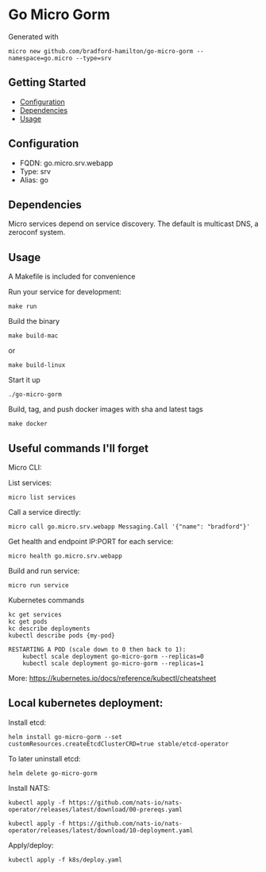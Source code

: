 # Go Micro Gorm
Generated with

```
micro new github.com/bradford-hamilton/go-micro-gorm --namespace=go.micro --type=srv
```

## Getting Started

- [Configuration](#configuration)
- [Dependencies](#dependencies)
- [Usage](#usage)

## Configuration

- FQDN: go.micro.srv.webapp
- Type: srv
- Alias: go

## Dependencies

Micro services depend on service discovery. The default is multicast DNS, a zeroconf system.

## Usage

A Makefile is included for convenience

Run your service for development:
```
make run
```

Build the binary
```
make build-mac
```

or
```
make build-linux
```

Start it up
```
./go-micro-gorm
```

Build, tag, and push docker images with sha and latest tags
```
make docker
```

## Useful commands I'll forget
Micro CLI:

List services:
```
micro list services
```

Call a service directly:
```
micro call go.micro.srv.webapp Messaging.Call '{"name": "bradford"}'
```

Get health and endpoint IP:PORT for each service:
```
micro health go.micro.srv.webapp
```

Build and run service:
```
micro run service
```

Kubernetes commands
```
kc get services
kc get pods
kc describe deployments
kubectl describe pods {my-pod}

RESTARTING A POD (scale down to 0 then back to 1):
    kubectl scale deployment go-micro-gorm --replicas=0
    kubectl scale deployment go-micro-gorm --replicas=1
```
More: https://kubernetes.io/docs/reference/kubectl/cheatsheet

## Local kubernetes deployment:
Install etcd:
```
helm install go-micro-gorm --set customResources.createEtcdClusterCRD=true stable/etcd-operator
```

To later uninstall etcd:
```
helm delete go-micro-gorm
```

Install NATS:
```
kubectl apply -f https://github.com/nats-io/nats-operator/releases/latest/download/00-prereqs.yaml
```
```
kubectl apply -f https://github.com/nats-io/nats-operator/releases/latest/download/10-deployment.yaml
```

Apply/deploy:
```
kubectl apply -f k8s/deploy.yaml
```